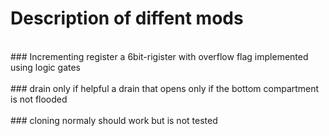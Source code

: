 # Description of diffent mods
<br>
### Incrementing register
a 6bit-rigister with overflow flag implemented using logic gates
<br><br>
### drain only if helpful
a drain that opens only if the bottom compartment is not flooded
<br><br>
### cloning normaly should work but is not tested
